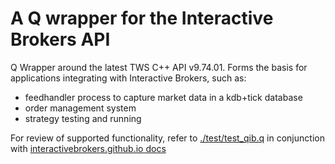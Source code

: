 # A Q wrapper for the Interactive Brokers API

Q Wrapper around the latest TWS C++ API v9.74.01.
Forms the basis for applications integrating with Interactive Brokers, such as:

- feedhandler process to capture market data in a kdb+tick database
- order management system
- strategy testing and running

For review of supported functionality, refer to [./test/test_qib.q](test/test_qib.q) in conjunction with [interactivebrokers.github.io docs](https://interactivebrokers.github.io/tws-api/index.html)
